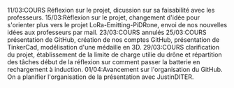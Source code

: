 11/03:COURS Réflexion sur le projet, dicussion sur sa faisabilité avec les professeurs.
15/03:Réflexion sur le projet, changement d'idée pour s'orienter plus vers le projet LoRa-Emitting-PiDRone, envoi de nos nouvelles idées aux professeurs par mail.
23/03:COURS annulés
25/03:COURS présentation de GitHub, création de nos comptes GitHub, présentation de TinkerCad, modélisation d'une médaille en 3D.
29/03:COURS clarification du projet, établissement de la limite de charge utilie du drône et répartition des tâches début de la réflexion sur comment passer la batterie en rechargement à induction.
01/04:Avancement sur l'organisation du GitHub. On a planifier l'organisation de la présentation avec JustinDITER.
